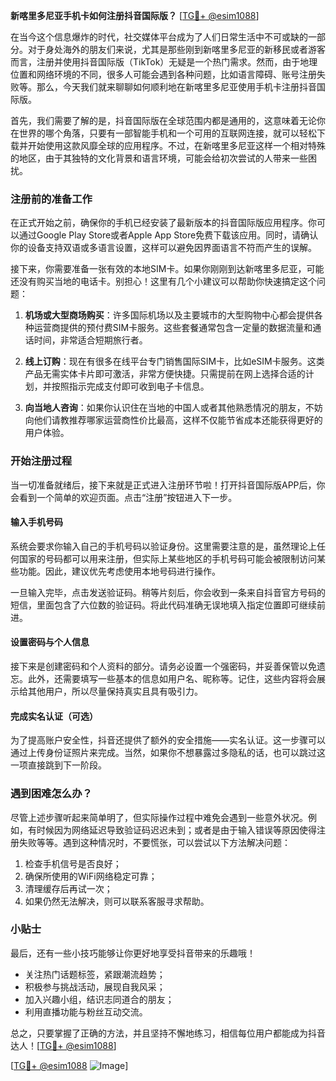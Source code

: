 **新喀里多尼亚手机卡如何注册抖音国际版？** [[TG💪+ @esim1088](https://t.me/s/esim1088)]

在当今这个信息爆炸的时代，社交媒体平台成为了人们日常生活中不可或缺的一部分。对于身处海外的朋友们来说，尤其是那些刚到新喀里多尼亚的新移民或者游客而言，注册并使用抖音国际版（TikTok）无疑是一个热门需求。然而，由于地理位置和网络环境的不同，很多人可能会遇到各种问题，比如语言障碍、账号注册失败等。那么，今天我们就来聊聊如何顺利地在新喀里多尼亚使用手机卡注册抖音国际版。

首先，我们需要了解的是，抖音国际版在全球范围内都是通用的，这意味着无论你在世界的哪个角落，只要有一部智能手机和一个可用的互联网连接，就可以轻松下载并开始使用这款风靡全球的应用程序。不过，在新喀里多尼亚这样一个相对特殊的地区，由于其独特的文化背景和语言环境，可能会给初次尝试的人带来一些困扰。

### 注册前的准备工作

在正式开始之前，确保你的手机已经安装了最新版本的抖音国际版应用程序。你可以通过Google Play Store或者Apple App Store免费下载该应用。同时，请确认你的设备支持双语或多语言设置，这样可以避免因界面语言不符而产生的误解。

接下来，你需要准备一张有效的本地SIM卡。如果你刚刚到达新喀里多尼亚，可能还没有购买当地的电话卡。别担心！这里有几个小建议可以帮助你快速搞定这个问题：

1. **机场或大型商场购买**：许多国际机场以及主要城市的大型购物中心都会提供各种运营商提供的预付费SIM卡服务。这些套餐通常包含一定量的数据流量和通话时间，非常适合短期旅行者。
   
2. **线上订购**：现在有很多在线平台专门销售国际SIM卡，比如eSIM卡服务。这类产品无需实体卡片即可激活，非常方便快捷。只需提前在网上选择合适的计划，并按照指示完成支付即可收到电子卡信息。

3. **向当地人咨询**：如果你认识住在当地的中国人或者其他熟悉情况的朋友，不妨向他们请教推荐哪家运营商性价比最高，这样不仅能节省成本还能获得更好的用户体验。

### 开始注册过程

当一切准备就绪后，接下来就是正式进入注册环节啦！打开抖音国际版APP后，你会看到一个简单的欢迎页面。点击“注册”按钮进入下一步。

#### 输入手机号码

系统会要求你输入自己的手机号码以验证身份。这里需要注意的是，虽然理论上任何国家的号码都可以用来注册，但实际上某些地区的手机号码可能会被限制访问某些功能。因此，建议优先考虑使用本地号码进行操作。

一旦输入完毕，点击发送验证码。稍等片刻后，你会收到一条来自抖音官方号码的短信，里面包含了六位数的验证码。将此代码准确无误地填入指定位置即可继续前进。

#### 设置密码与个人信息

接下来是创建密码和个人资料的部分。请务必设置一个强密码，并妥善保管以免遗忘。此外，还需要填写一些基本的信息如用户名、昵称等。记住，这些内容将会展示给其他用户，所以尽量保持真实且具有吸引力。

#### 完成实名认证（可选）

为了提高账户安全性，抖音还提供了额外的安全措施——实名认证。这一步骤可以通过上传身份证照片来完成。当然，如果你不想暴露过多隐私的话，也可以跳过这一项直接跳到下一阶段。

### 遇到困难怎么办？

尽管上述步骤听起来简单明了，但实际操作过程中难免会遇到一些意外状况。例如，有时候因为网络延迟导致验证码迟迟未到；或者是由于输入错误等原因使得注册失败等等。遇到这种情况时，不要慌张，可以尝试以下方法解决问题：

1. 检查手机信号是否良好；
2. 确保所使用的WiFi网络稳定可靠；
3. 清理缓存后再试一次；
4. 如果仍然无法解决，则可以联系客服寻求帮助。

### 小贴士

最后，还有一些小技巧能够让你更好地享受抖音带来的乐趣哦！

- 关注热门话题标签，紧跟潮流趋势；
- 积极参与挑战活动，展现自我风采；
- 加入兴趣小组，结识志同道合的朋友；
- 利用直播功能与粉丝互动交流。

总之，只要掌握了正确的方法，并且坚持不懈地练习，相信每位用户都能成为抖音达人！[[TG💪+ @esim1088](https://t.me/s/esim1088)]

[[TG💪+ @esim1088](https://t.me/s/esim1088) ![Image](https://i.postimg.cc/4NQfJmqS/Snipaste-2025-05-13-00-14-12.png)]